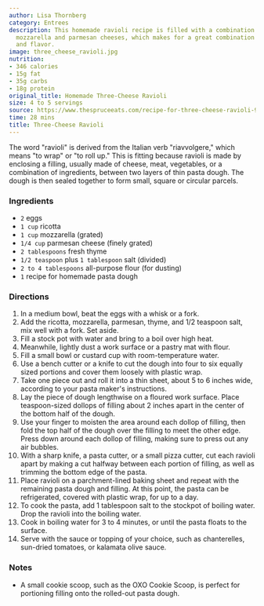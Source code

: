 ```yaml
---
author: Lisa Thornberg
category: Entrees
description: This homemade ravioli recipe is filled with a combination of ricotta,
  mozzarella and parmesan cheeses, which makes for a great combination of creamy texture
  and flavor.
image: three_cheese_ravioli.jpg
nutrition:
- 346 calories
- 15g fat
- 35g carbs
- 18g protein
original_title: Homemade Three-Cheese Ravioli
size: 4 to 5 servings
source: https://www.thespruceeats.com/recipe-for-three-cheese-ravioli-909235
time: 28 mins
title: Three-Cheese Ravioli
---
```


The word "ravioli" is derived from the Italian verb "riavvolgere," which means "to wrap" or "to roll up." This is fitting because ravioli is made by enclosing a filling, usually made of cheese, meat, vegetables, or a combination of ingredients, between two layers of thin pasta dough. The dough is then sealed together to form small, square or circular parcels.

### Ingredients

* `2` eggs
* `1 cup` ricotta
* `1 cup` mozzarella (grated)
* `1/4 cup` parmesan cheese (finely grated)
* `2 tablespoons` fresh thyme
* `1/2 teaspoon` plus `1 tablespoon` salt (divided)
* `2 to 4 tablespoons` all-purpose flour (for dusting)
* `1` recipe for homemade pasta dough

### Directions

1. In a medium bowl, beat the eggs with a whisk or a fork.
2. Add the ricotta, mozzarella, parmesan, thyme, and 1/2 teaspoon salt, mix well with a fork. Set aside.
3. Fill a stock pot with water and bring to a boil over high heat.
4. Meanwhile, lightly dust a work surface or a pastry mat with flour.
5. Fill a small bowl or custard cup with room-temperature water.
6. Use a bench cutter or a knife to cut the dough into four to six equally sized portions and cover them loosely with plastic wrap.
7. Take one piece out and roll it into a thin sheet, about 5 to 6 inches wide, according to your pasta maker's instructions.
8. Lay the piece of dough lengthwise on a floured work surface. Place teaspoon-sized dollops of filling about 2 inches apart in the center of the bottom half of the dough.
9. Use your finger to moisten the area around each dollop of filling, then fold the top half of the dough over the filling to meet the other edge. Press down around each dollop of filling, making sure to press out any air bubbles.
10. With a sharp knife, a pasta cutter, or a small pizza cutter, cut each ravioli apart by making a cut halfway between each portion of filling, as well as trimming the bottom edge of the pasta.
11. Place ravioli on a parchment-lined baking sheet and repeat with the remaining pasta dough and filling. At this point, the pasta can be refrigerated, covered with plastic wrap, for up to a day.
12. To cook the pasta, add 1 tablespoon salt to the stockpot of boiling water. Drop the ravioli into the boiling water.
13. Cook in boiling water for 3 to 4 minutes, or until the pasta floats to the surface.
14. Serve with the sauce or topping of your choice, such as chanterelles, sun-dried tomatoes, or kalamata olive sauce.

### Notes

- A small cookie scoop, such as the OXO Cookie Scoop, is perfect for portioning filling onto the rolled-out pasta dough.